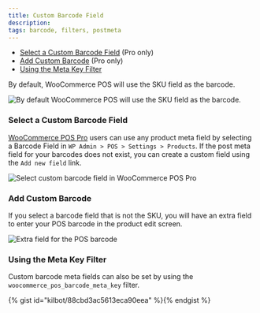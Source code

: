 ```yaml
---
title: Custom Barcode Field
description:  
tags: barcode, filters, postmeta
---
```


* [Select a Custom Barcode Field](#select-a-custom-barcode-field) (Pro only)
* [Add Custom Barcode](#add-custom-barcode) (Pro only)
* [Using the Meta Key Filter](#using-the-meta-key-filter)

By default, WooCommerce POS will use the SKU field as the barcode. 

![By default WooCommerce POS will use the SKU field as the barcode. ](http://wcpos.com/wp-content/uploads/2016/06/product-sku.png "By default WooCommerce POS will use the SKU field as the barcode")


### Select a Custom Barcode Field

[WooCommerce POS Pro](http://wcpos.com/pro) users can use any product meta field by selecting a Barcode Field in `WP Admin > POS > Settings > Products`.
If the post meta field for your barcodes does not exist, you can create a custom field using the `Add new field` link.

![Select custom barcode field in WooCommerce POS Pro](http://wcpos.com/wp-content/uploads/2017/03/set-custom-barcode-field.png "Select custom barcode field in WooCommerce POS Pro")


### Add Custom Barcode

If you select a barcode field that is not the SKU, you will have an extra field to enter your POS barcode in the product edit screen.

![Extra field for the POS barcode](http://wcpos.com/wp-content/uploads/2017/03/add-pos-barcode.png)



### Using the Meta Key Filter

Custom barcode meta fields can also be set by using the `woocommerce_pos_barcode_meta_key` filter. 

{% gist id="kilbot/88cbd3ac5613eca90eea" %}{% endgist %}